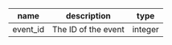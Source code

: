 | name     | description         | type    |
|----------|---------------------|---------|
| event_id | The ID of the event | integer |